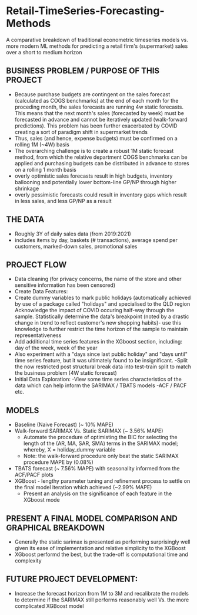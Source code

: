 # Retail-TimeSeries-Forecasting-Methods
 A comparative breakdown of traditional econometric timeseries models vs. more modern ML methods for predicting a retail firm's (supermarket) sales over a short to medium horizon

## BUSINESS PROBLEM / PURPOSE OF THIS PROJECT
- Because purchase budgets are contingent on the sales forecast (calculated as COGS benchmarks) at the end of each month for the proceding month, the sales forecasts are running 4w static forecasts. This means that the next month's sales (forecasted by week) must be forecasted in advance and cannot be iteratively updated (walk-forward predictions). This problem has been further exacerbated by COVID creating a sort of paradigm shift in supermarket trends
- Thus, sales (and hence, expense budgets) must be confirmed on a rolling 1M (~4W) basis
- The overarching challenge is to create a robust 1M static forecast method, from which the relative department COGS benchmarks can be applied and purchasing budgets can be distributed in advance to stores on a rolling 1 month basis
 - overly optimistic sales forecasts result in high budgets, inventory ballooning and potentially lower bottom-line GP/NP through higher shrinkage
 - overly pessimistic forecasts could result in inventory gaps which result in less sales, and less GP/NP as a result


## THE DATA 
- Roughly 3Y of daily sales data (from 2019:2021) 
 - includes items by day, baskets (# transactions), average spend per customers, marked-down sales, promotional sales

## PROJECT FLOW
- Data cleaning (for privacy concerns, the name of the store and other sensitive information has been censored)
- Create Data Features:
 - Create dummy variables to mark public holidays (automatically achieved by use of a package called "holidays" and specialised to the QLD region
Acknowledge the impact of COVID occuring half-way through the sample. Statistically determine the data's breakpoint (noted by a drastic change in trend to reflect customer's new shopping habits)- use this knowledge to further restrict the time horizon of the sample to maintain representativeness
 - Add additional time series features in the XGboost section, including: day of the week, week of the year
  - Also experiment with a "days since last public holiday" and "days until" time series feature, but it was ultimately found to be insignificant.
-Split the now restricted post structural break data into test-train split to match the business problem (4W static forecast)
- Initial Data Exploration:
 -View some time series characteristics of the data which can help inform the SARIMAX / TBATS models
 -ACF / PACF etc.
 
 ## MODELS
- Baseline (Naive Forecast) (~ 10% MAPE)
- Walk-forward SARIMAX Vs. Static SARIMAX (~ 3.56% MAPE)
    - Automate the procedure of optimisting the BIC for selecting the length of the (AR, MA, SAR, SMA) terms in the SARIMAX model; whereby, X = holiday_dummy variable
    - Note: the walk-forward procedure only beat the static SARIMAX procedure MAPE by (0.08%)
- TBATS forecast (~ 7.56% MAPE) with seasonality informed from the ACF/PACF plots
- XGBoost - lengthy parameter tuning and refinement process to settle on the final model iteration which achieved (~2.99% MAPE)
  - Present an analysis on the significance of each feature in the XGboost mode


## PRESENT A FINAL MODEL COMPARISON AND GRAPHICAL BREAKDOWN
- Generally the static sarimax is presented as performing surprisingly well given its ease of implementation and relative simplicity to the XGBoost
- XGboost performd the best, but the trade-off is computational time and complexity

## FUTURE PROJECT DEVELOPMENT:
- Increase the forecast horizon from 1M to 3M and recalibrate the models to determine if the SARIMAX still performs reasonably well Vs. the more complicated XGBoost model

